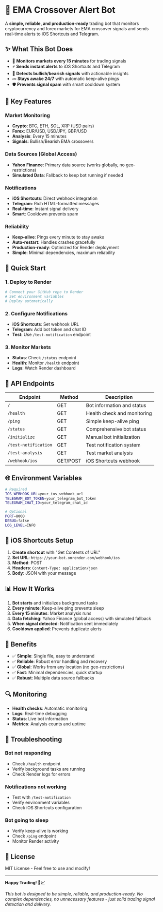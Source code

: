 # 🚀 EMA Crossover Alert Bot

A **simple, reliable, and production-ready** trading bot that monitors cryptocurrency and forex markets for EMA crossover signals and sends real-time alerts to iOS Shortcuts and Telegram.

## ✨ **What This Bot Does**

- 🔄 **Monitors markets every 15 minutes** for trading signals
- ⚡ **Sends instant alerts** to iOS Shortcuts and Telegram
- 🚨 **Detects bullish/bearish signals** with actionable insights
- 💤 **Stays awake 24/7** with automatic keep-alive pings
- 🛡️ **Prevents signal spam** with smart cooldown system

## 🎯 **Key Features**

### **Market Monitoring**
- **Crypto**: BTC, ETH, SOL, XRP (USD pairs)
- **Forex**: EUR/USD, USD/JPY, GBP/USD
- **Analysis**: Every 15 minutes
- **Signals**: Bullish/Bearish EMA crossovers

### **Data Sources** (Global Access)
- **Yahoo Finance**: Primary data source (works globally, no geo-restrictions)
- **Simulated Data**: Fallback to keep bot running if needed

### **Notifications**
- **iOS Shortcuts**: Direct webhook integration
- **Telegram**: Rich HTML-formatted messages
- **Real-time**: Instant signal delivery
- **Smart**: Cooldown prevents spam

### **Reliability**
- **Keep-alive**: Pings every minute to stay awake
- **Auto-restart**: Handles crashes gracefully
- **Production-ready**: Optimized for Render deployment
- **Simple**: Minimal dependencies, maximum reliability

## 🚀 **Quick Start**

### **1. Deploy to Render**
```bash
# Connect your GitHub repo to Render
# Set environment variables
# Deploy automatically
```

### **2. Configure Notifications**
- **iOS Shortcuts**: Set webhook URL
- **Telegram**: Add bot token and chat ID
- **Test**: Use `/test-notification` endpoint

### **3. Monitor Markets**
- **Status**: Check `/status` endpoint
- **Health**: Monitor `/health` endpoint
- **Logs**: Watch Render dashboard

## 🔧 **API Endpoints**

| Endpoint | Method | Description |
|----------|--------|-------------|
| `/` | GET | Bot information and status |
| `/health` | GET | Health check and monitoring |
| `/ping` | GET | Simple keep-alive ping |
| `/status` | GET | Comprehensive bot status |
| `/initialize` | GET | Manual bot initialization |
| `/test-notification` | GET | Test notification system |
| `/test-analysis` | GET | Test market analysis |
| `/webhook/ios` | GET/POST | iOS Shortcuts webhook |

## 🌐 **Environment Variables**

```bash
# Required
IOS_WEBHOOK_URL=your_ios_webhook_url
TELEGRAM_BOT_TOKEN=your_telegram_bot_token
TELEGRAM_CHAT_ID=your_telegram_chat_id

# Optional
PORT=8000
DEBUG=false
LOG_LEVEL=INFO
```

## 📱 **iOS Shortcuts Setup**

1. **Create shortcut** with "Get Contents of URL"
2. **Set URL**: `https://your-bot.onrender.com/webhook/ios`
3. **Method**: POST
4. **Headers**: `Content-Type: application/json`
5. **Body**: JSON with your message

## 📊 **How It Works**

1. **Bot starts** and initializes background tasks
2. **Every minute**: Keep-alive ping prevents sleep
3. **Every 15 minutes**: Market analysis runs
4. **Data fetching**: Yahoo Finance (global access) with simulated fallback
5. **When signal detected**: Notification sent immediately
6. **Cooldown applied**: Prevents duplicate alerts

## 🎉 **Benefits**

- ✅ **Simple**: Single file, easy to understand
- ✅ **Reliable**: Robust error handling and recovery
- ✅ **Global**: Works from any location (no geo-restrictions)
- ✅ **Fast**: Minimal dependencies, quick startup
- ✅ **Robust**: Multiple data source fallbacks

## 🔍 **Monitoring**

- **Health checks**: Automatic monitoring
- **Logs**: Real-time debugging
- **Status**: Live bot information
- **Metrics**: Analysis counts and uptime

## 🚨 **Troubleshooting**

### **Bot not responding**
- Check `/health` endpoint
- Verify background tasks are running
- Check Render logs for errors

### **Notifications not working**
- Test with `/test-notification`
- Verify environment variables
- Check iOS Shortcuts configuration

### **Bot going to sleep**
- Verify keep-alive is working
- Check `/ping` endpoint
- Monitor Render activity

## 📄 **License**

MIT License - Feel free to use and modify!

---

**Happy Trading! 🎯📈**

*This bot is designed to be simple, reliable, and production-ready. No complex dependencies, no unnecessary features - just solid trading signal detection and delivery.*

